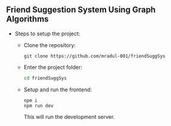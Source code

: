 ## Friend Suggestion System Using Graph Algorithms

- Steps to setup the project:

    - Clone the repository:
        ``` git 
        git clone https://github.com/mradul-001/friendSuggSys
        ```
    - Enter the project folder:
        ```bash
        cd friendSuggSys
        ```
    
    - Setup and run the frontend:
        ```
        npm i
        npm run dev
        ```
        This will run the development server.
        